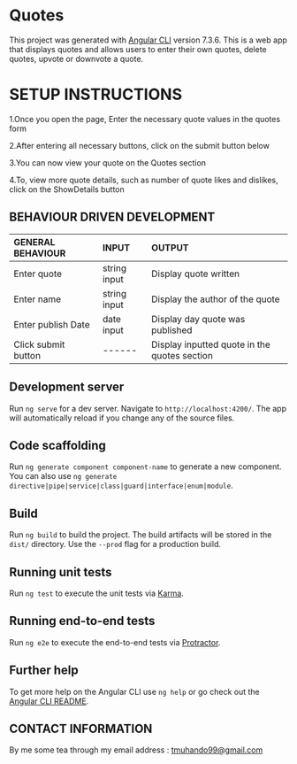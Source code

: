 # Quotes

This project was generated with [Angular CLI](https://github.com/angular/angular-cli) version 7.3.6.
This is a web app that displays quotes and allows users to enter their own quotes, delete quotes, upvote or downvote a quote.
# SETUP INSTRUCTIONS
1.Once you open the page, Enter the necessary quote values in the quotes form



2.After entering all necessary buttons, click on the submit button below



3.You can now view your quote on the Quotes section


4.To, view more quote details, such as number of quote likes and dislikes, click on the ShowDetails button


## BEHAVIOUR DRIVEN DEVELOPMENT
| GENERAL BEHAVIOUR | INPUT | OUTPUT|
|:------------------|:--------|:-----------|
|Enter quote| string input|Display quote written|
|Enter name| string input|Display the author of the quote|
|Enter publish Date|date input|Display day quote was published|
|Click submit button|------|Display inputted quote in the quotes section|

## Development server

Run `ng serve` for a dev server. Navigate to `http://localhost:4200/`. The app will automatically reload if you change any of the source files.

## Code scaffolding

Run `ng generate component component-name` to generate a new component. You can also use `ng generate directive|pipe|service|class|guard|interface|enum|module`.

## Build

Run `ng build` to build the project. The build artifacts will be stored in the `dist/` directory. Use the `--prod` flag for a production build.

## Running unit tests

Run `ng test` to execute the unit tests via [Karma](https://karma-runner.github.io).

## Running end-to-end tests

Run `ng e2e` to execute the end-to-end tests via [Protractor](http://www.protractortest.org/).

## Further help

To get more help on the Angular CLI use `ng help` or go check out the [Angular CLI README](https://github.com/angular/angular-cli/blob/master/README.md).


## CONTACT INFORMATION
By me some tea through my email address : <tmuhando99@gmail.com>
